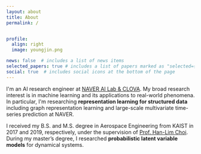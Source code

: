 ```yaml
---
layout: about
title: About
permalink: /


profile:
  align: right
  image: youngjin.png

news: false  # includes a list of news items
selected_papers: true # includes a list of papers marked as "selected={true}"
social: true  # includes social icons at the bottom of the page
---
```


I'm an AI research engineer at <a href="https://naver-career.gitbook.io/en/teams/clova-cic">NAVER AI Lab & CLOVA</a>.
My broad research interest is in machine learning and its applications to real-world phenomena.
In particular, I'm researching <strong>representation learning for structured data</strong> including graph representation learning and large-scale multivariate time-series prediction at NAVER.

I received my B.S. and M.S. degree in Aerospace Engineering from KAIST in 2017 and 2019, respectively, 
under the supervision of <a href="https://scholar.google.com/citations?user=v5hGAWMAAAAJ&hl=en">Prof. Han-Lim Choi</a>.
During my master’s degree, I researched <strong>probabilistic latent variable models</strong> for dynamical systems.
